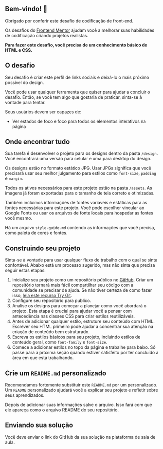 
## Bem-vindo! 👋

Obrigado por conferir este desafio de codificação de front-end.

Os desafios do [Frontend Mentor](https://www.frontendmentor.io) ajudam você a melhorar suas habilidades de codificação criando projetos realistas.

**Para fazer este desafio, você precisa de um conhecimento básico de HTML e CSS.**

## O desafio

Seu desafio é criar este perfil de links sociais e deixá-lo o mais próximo possível do design.

Você pode usar qualquer ferramenta que quiser para ajudar a concluir o desafio. Então, se você tem algo que gostaria de praticar, sinta-se à vontade para tentar.

Seus usuários devem ser capazes de:

- Ver estados de foco e foco para todos os elementos interativos na página

## Onde encontrar tudo

Sua tarefa é desenvolver o projeto para os designs dentro da pasta `/design`. Você encontrará uma versão para celular e uma para desktop do design.

Os designs estão no formato estático JPG. Usar JPGs significa que você precisará usar seu melhor julgamento para estilos como `font-size`, `padding` e `margin`.

Todos os ativos necessários para este projeto estão na pasta `/assets`. As imagens já foram exportadas para o tamanho de tela correto e otimizadas.

Também incluímos informações de fontes variáveis ​​e estáticas para as fontes necessárias para este projeto. Você pode escolher vincular ao Google Fonts ou usar os arquivos de fonte locais para hospedar as fontes você mesmo.

Há um arquivo `style-guide.md` contendo as informações que você precisa, como paleta de cores e fontes.

## Construindo seu projeto

Sinta-se à vontade para usar qualquer fluxo de trabalho com o qual se sinta confortável. Abaixo está um processo sugerido, mas não sinta que precisa seguir estas etapas:

1. Inicialize seu projeto como um repositório público no [GitHub](https://github.com/). Criar um repositório tornará mais fácil compartilhar seu código com a comunidade se precisar de ajuda. Se não tiver certeza de como fazer isso, [leia este recurso Try Git](https://try.github.io/).
2. Configure seu repositório para publico.
3. Analise os designs para começar a planejar como você abordará o projeto. Esta etapa é crucial para ajudar você a pensar com antecedência nas classes CSS para criar estilos reutilizáveis.
4. Antes de adicionar qualquer estilo, estruture seu conteúdo com HTML. Escrever seu HTML primeiro pode ajudar a concentrar sua atenção na criação de conteúdo bem estruturado.
5. Escreva os estilos básicos para seu projeto, incluindo estilos de conteúdo geral, como `font-family` e `font-size`.
6. Comece a adicionar estilos no topo da página e trabalhe para baixo. Só passe para a próxima seção quando estiver satisfeito por ter concluído a área em que está trabalhando.

## Crie um `README.md` personalizado

Recomendamos fortemente substituir este `README.md` por um personalizado.
Um `README` personalizado ajudará você a explicar seu projeto e refletir sobre seus aprendizados.

Depois de adicionar suas informações salve o arquivo. Isso fará com que ele apareça como o arquivo README do seu repositório.

## Enviando sua solução

Você deve enviar o link do GitHub da sua solução na plataforma de sala de aula.
